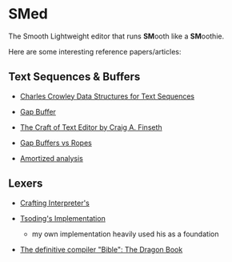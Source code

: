# SMed

The Smooth Lightweight editor that runs **SM**ooth like a **SM**oothie.

Here are some interesting reference papers/articles:

## Text Sequences & Buffers

- [Charles Crowley Data Structures for Text Sequences](https://www.cs.unm.edu/~crowley/papers/sds.pdf)

- [Gap Buffer](https://en.wikipedia.org/wiki/Gap_buffer)

- [The Craft of Text Editor by Craig A. Finseth](https://www.finseth.com/craft/index.html)

- [Gap Buffers vs Ropes](https://coredumped.dev/2023/08/09/text-showdown-gap-buffers-vs-ropes/)

- [Amortized analysis](https://en.wikipedia.org/wiki/Amortized_analysis)

## Lexers

- [Crafting Interpreter's](https://craftinginterpreters.com/contents.html)

- [Tsoding's Implementation](https://www.youtube.com/watch?v=AqyZztKlSGQ&list=PLpM-Dvs8t0VZVshbPeHPculzFFBdQWIFu&index=15&pp=iAQB)

  - my own implementation heavily used his as a foundation

- [The definitive compiler "Bible": The Dragon Book](https://en.wikipedia.org/wiki/Compilers:_Principles,_Techniques,_and_Tools)

